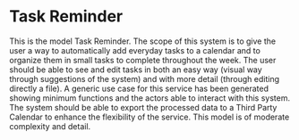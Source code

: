 # Task Reminder

This is the model Task Reminder. The scope of this system is to give the user a way to automatically add everyday tasks to a calendar and to organize them in small tasks to complete throughout the week. The user should be able to see and edit tasks in both an easy way (visual way through suggestions of the system) and with more detail (through editing directly a file). A generic use case for this service has been generated showing minimum functions and the actors able to interact with this system. The system should be able to export the processed data to a Third Party Calendar to enhance the flexibility of the service. This model is of moderate complexity and detail.
